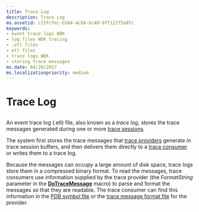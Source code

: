 ```yaml
---
title: Trace Log
description: Trace Log
ms.assetid: c15fcfec-b584-4cb8-bc48-9ff122f5a8fc
keywords:
- event trace logs WDK
- log files WDK tracing
- .etl files
- etl files
- trace logs WDK
- storing trace messages
ms.date: 04/20/2017
ms.localizationpriority: medium
---
```


# Trace Log


## <span id="ddk_trace_log_tools"></span><span id="DDK_TRACE_LOG_TOOLS"></span>


An event trace log (.etl) file, also known as a *trace log*, stores the trace messages generated during one or more [trace sessions](trace-session.md).

The system first stores the trace messages that [trace providers](trace-provider.md) generate in trace session buffers, and then delivers them directly to a [trace consumer](trace-consumer.md) or writes them to a trace log.

Because the messages can occupy a large amount of disk space, trace logs store them in a compressed binary format. To read the messages, trace consumers use information supplied by the trace provider (the *FormatString* parameter in the [**DoTraceMessage**](https://msdn.microsoft.com/library/windows/hardware/ff544918) macro) to parse and format the messages so that they are readable. The trace consumer can find this information in the [PDB symbol file](pdb-symbol-files.md) or the [trace message format file](trace-message-format-file.md) for the provider.

 

 





